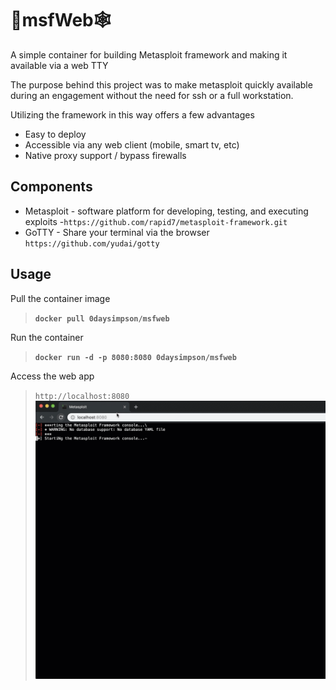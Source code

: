 # 💉msfWeb🕸️

A simple container for building Metasploit framework and making it available via a web TTY

   The purpose behind this project was to make metasploit quickly available during an engagement without the need for ssh or a full workstation. 
   
   Utilizing the framework in this way offers a few advantages
   
   * Easy to deploy 
   * Accessible via any web client (mobile, smart tv, etc)
   * Native proxy support / bypass firewalls
   

    
## Components

* Metasploit -  software platform for developing, testing, and executing exploits -`https://github.com/rapid7/metasploit-framework.git`
* GoTTY - Share your terminal via the browser `https://github.com/yudai/gotty`

## Usage

Pull the container image
>**`docker pull 0daysimpson/msfweb`**

Run the container
>**`docker run -d -p 8080:8080 0daysimpson/msfweb`**

Access the web app
>`http://localhost:8080`
><img src=".\msfweb.gif">
